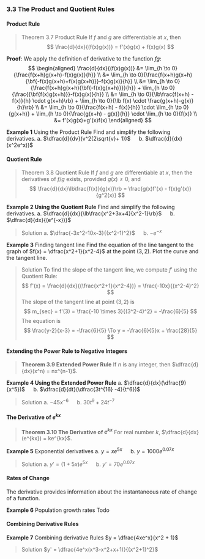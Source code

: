 ### 3.3 The Product and Quotient Rules

#### Product Rule
>Theorem 3.7 Product Rule
If $f$ and $g$ are differentiable at $x$, then
$$
\frac{d}{dx}{(f(x)g(x))} = f'(x)g(x) + f(x)g(x)
$$

**Proof**: We apply the definition of derivative to the function $fg$:
$$
\begin{aligned}
\frac{d}{dx}{(f(x)g(x))}
&= \lim_{h \to 0}{\frac{f(x+h)g(x+h)-f(x)g(x)}{h}} \\
&= \lim_{h \to 0}{\frac{f(x+h)g(x+h){\bf{-f(x)g(x+h)+f(x)g(x+h)}}-f(x)g(x)}{h}} \\
&= \lim_{h \to 0}{\frac{f(x+h)g(x+h){\bf{-f(x)g(x+h)}}}{h}} + \lim_{h \to 0}{\frac{{\bf{f(x)g(x+h)}}-f(x)g(x)}{h}} \\
&= \lim_{h \to 0}{\lb\frac{f(x+h) - f(x)}{h} \cdot g(x+h)\rb} + \lim_{h \to 0}{\lb f(x) \cdot \frac{g(x+h)-g(x)}{h}\rb} \\
&= \lim_{h \to 0}{\frac{f(x+h) - f(x)}{h}} \cdot \lim_{h \to 0}{g(x+h)} + \lim_{h \to 0}{\frac{g(x+h) - g(x)}{h}} \cdot \lim_{h \to 0}{f(x)} \\
&= f'(x)g(x)+g'(x)f(x)
\end{aligned}
$$

**Example 1** Using the Product Rule
Find and simplify the following derivatives.
a. $\dfrac{d}{dv}(v^2(2\sqrt{v}+ 1))$ &emsp; b. $\dfrac{d}{dx}(x^2e^x))$

#### Quotient Rule

>Theorem 3.8 Quotient Rule
If $f$ and $g$ are differentiable at $x$, then the derivatives of $f/g$ exists, provided $g(x) \neq 0$, and
$$
\frac{d}{dx}\lb\frac{f(x)}{g(x)}\rb = \frac{g(x)f'(x) - f(x)g'(x)}{g^2(x)}
$$

**Example 2 Using the Quotient Rule**
Find and simplify the following derivatives.
a. $\dfrac{d}{dx}{\lb\frac{x^2+3x+4}{x^2-1}\rb}$ &emsp; b. $\dfrac{d}{dx}{(e^{-x})}$
>Solution
a. $\dfrac{-3x^2-10x-3}{(x^2-1)^2}$ &emsp; b. $-e^{-x}$

**Example 3** Finding tangent line
Find the equation of the line tangent to the graph of $f(x) = \dfrac{x^2+1}{x^2-4}$ at the point $(3, 2)$. Plot the curve and the tangent line.
>Solution
To find the slope of the tangent line, we compute $f'$ using the Quotient Rule:
$$
f'(x) = \frac{d}{dx}{(\frac{x^2+1}{x^2-4})} = \frac{-10x}{(x^2-4)^2}
$$
The slope of the tangent line at point $(3, 2)$ is
$$
m_{sec} = f'(3) = \frac{-10 \times 3}{(3^2-4)^2} = -\frac{6}{5}
$$
The equation is
$$
\frac{y-2}{x-3} = -\frac{6}{5} \To y = -\frac{6}{5}x + \frac{28}{5}
$$

#### Extending the Power Rule to Negative Integers

>**Theorem 3.9 Extended Power Rule**
If $n$ is any integer, then $\dfrac{d}{dx}(x^n) = nx^{n-1}$.

**Example 4 Using the Extended Power Rule**
a. $\dfrac{d}{dx}(\dfrac{9}{x^5})$ &emsp; b. $\dfrac{d}{dt}(\dfrac{3t^{16} -4}{t^6})$
>Solution
a. $-45x^{-6}$ &emsp; b. $30t^9 + 24t^{-7}$

#### The Derivative of $e^{kx}$
>**Theorem 3.10 The Derivative of $e^{kx}$**
For real number $k$, $\dfrac{d}{dx}(e^{kx}) = ke^{kx}$.

**Example 5** Exponential derivatives
a. $y = xe^{5x}$ &emsp; b. $y = 1000e^{0.07x}$
>Solution
a. $y' = (1+5x)e^{5x}$ &emsp; b. $y' = 70e^{0.07x}$

#### Rates of Change
The derivative provides information about the instantaneous rate of change of a function.

**Example 6** Population growth rates
Todo

#### Combining Derivative Rules

**Example 7** Combining derivative Rules
$y = \dfrac{4xe^x}{x^2 + 1}$

>Solution
$y' = \dfrac{4e^x(x^3-x^2+x+1)}{(x^2+1)^2}$

